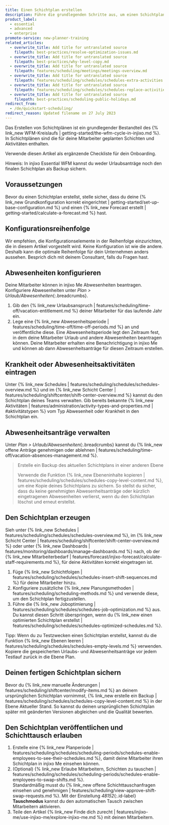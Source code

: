 ```yaml
---
title: Einen Schichtplan erstellen
description: Führe die grundlegenden Schritte aus, um einen Schichtplan zu erstellen.
product_label:
  - essential
  - advanced
  - enterprise
promote-service: new-planner-training
related_articles:
  - overwrite_title: Add title for untranslated source
    filepath: best-practices/resolve-optimization-issues.md
  - overwrite_title: Add title for untranslated source
    filepath: best-practices/why-level-copy.md
  - overwrite_title: Add title for untranslated source
    filepath: features/scheduling/meetings/meetings-overview.md
  - overwrite_title: Add title for untranslated source
    filepath: features/scheduling/schedules/schedules-extra-activities.md
  - overwrite_title: Add title for untranslated source
    filepath: features/scheduling/schedules/schedules-replace-activities.md
  - overwrite_title: Add title for untranslated source
    filepath: best-practices/scheduling-public-holidays.md
redirect_from:
  - /de/quickstart-scheduling/
redirect_reason: Updated filename on 27 July 2023
---
```


Das Erstellen von Schichtplänen ist ein grundlegender Bestandteil des {% link_new WFM-Kreislaufs | getting-started/the-wfm-cycle-in-injixo.md %}. In Schichtplänen sind die für deine Mitarbeiter geplanten Schichten und Aktivitäten enthalten.

Verwende diesen Artikel als ergänzende Checkliste für dein Onboarding.

Hinweis: In injixo Essential WFM kannst du weder Urlaubsanträge noch den finalen Schichtplan als Backup sichern.

## Voraussetzungen

Bevor du einen Schichtplan erstellst, stelle sicher, dass du deine {% link_new Grundkonfiguration korrekt eingerichtet | getting-started/set-up-base-configuration.md %} und einen {% link_new Forecast erstellt | getting-started/calculate-a-forecast.md %} hast.

## Konfigurationsreihenfolge

Wir empfehlen, die Konfigurationselemente in der Reihenfolge einzurichten, die in diesem Artikel vorgestellt wird. Keine Konfiguration ist wie die andere. Deshalb kann die optimale Reihenfolge für dein Unternehmen anders aussehen. Besprich dich mit deinem Consultant, falls du Fragen hast.

## Abwesenheiten konfigurieren

Deine Mitarbeiter können in injixo Me Abwesenheiten beantragen. Konfiguriere Abwesenheiten unter _Plan > Urlaub/Abwesenheiten_{:.breadcrumbs}.

1. Gib den {% link_new Urlaubsanspruch | features/scheduling/time-off/vacation-entitlement.md %} deiner Mitarbeiter für das laufende Jahr ein.
2. Lege eine {% link_new Abwesenheitsperiode | features/scheduling/time-off/time-off-periods.md %} an und veröffentliche diese. Eine Abwesenheitsperiode legt den Zeitraum fest, in dem deine Mitarbeiter Urlaub und andere Abwesenheiten beantragen können. Deine Mitarbeiter erhalten eine Benachrichtigung in injixo Me und können ab dann Abwesenheitsanträge für diesen Zeitraum erstellen.

## Krankheit oder Abwesenheitsaktivitäten eintragen

Unter {% link_new Schedules | features/scheduling/schedules/schedules-overview.md %} und im {% link_new Schicht Center | features/scheduling/shiftcenter/shift-center-overview.md %} kannst du den Schichtplan deines Teams verwalten. Gib bereits bekannte {% link_new Aktivitäten | features/administration/activity-types-and-properties.md | #aktivitätstypen %} vom Typ Abwesenheit oder Krankheit in den Schichtplan ein.

## Abwesenheitsanträge verwalten

Unter _Plan > Urlaub/Abwesenheiten_{:.breadcrumbs} kannst du {% link_new offene Anträge genehmigen oder ablehnen | features/scheduling/time-off/vacation-absences-management.md %}.

> Erstelle ein Backup des aktuellen Schichtplans in einer anderen Ebene
>
> Verwende die Funktion {% link_new Ebeneninhalte kopieren | features/scheduling/schedules/schedules-copy-level-content.md %}, um eine Kopie deines Schichtplans zu sichern. So stellst du sicher, dass du keine genehmigten Abwesenheitsanträge oder kürzlich eingetragenen Abwesenheiten verlierst, wenn du den Schichtplan löschst und erneut erstellst.

## Den Schichtplan erzeugen

Sieh unter {% link_new Schedules | features/scheduling/schedules/schedules-overview.md %}, im {% link_new Schicht Center | features/scheduling/shiftcenter/shift-center-overview.md %} oder unter {% link_new Dashboards | features/monitoring/dashboards/manage-dashboards.md %} nach, ob der {% link_new Mitarbeiterbedarf | features/forecast/injixo-forecast/calculate-staff-requirements.md %}, für deine Aktivitäten korrekt eingetragen ist.

1. Füge {% link_new Schichtfolgen | features/scheduling/schedules/schedules-insert-shift-sequences.md %} für deine Mitarbeiter hinzu.
2. Konfiguriere zusätzliche {% link_new Planungsmethoden | features/scheduling/scheduling-methods.md %} und verwende diese, um den Schichtplan fertigzustellen.
3. Führe die {% link_new Joboptimierung | features/scheduling/schedules/schedules-job-optimization.md %} aus. Du kannst diesen Schritt überspringen, wenn du {% link_new einen optimierten Schichtplan erstellst | features/scheduling/schedules/schedules-optimized-schedules.md %}.

Tipp: Wenn du zu Testzwecken einen Schichtplan erstellst, kannst du die Funktion {% link_new Ebenen leeren | features/scheduling/schedules/schedules-empty-levels.md %} verwenden. Kopiere die gespeicherten Urlaubs- und Abwesenheitsanträge vor jedem Testlauf zurück in die Ebene Plan.

## Deinen fertigen Schichtplan sichern

Bevor du {% link_new manuelle Änderungen | features/scheduling/shiftcenter/modify-items.md %} an deinem ursprünglichen Schichtplan vornimmst, {% link_new erstelle ein Backup | features/scheduling/schedules/schedules-copy-level-content.md %} in der Ebene Aktueller Stand. So kannst du deinen ursprünglichen Schichtplan später mit geänderten Versionen abgleichen und die Qualität bewerten.

## Den Schichtplan veröffentlichen und Schichttausch erlauben

1. Erstelle eine {% link_new Planperiode | features/scheduling/schedules/scheduling-periods/schedules-enable-employees-to-see-their-schedules.md %}, damit deine Mitarbeiter ihren Schichtplan in injixo Me einsehen können.
2. (Optional) {% link_new Erlaube Mitarbeitern, Schichten zu tauschen | features/scheduling/schedules/scheduling-periods/schedules-enable-employees-to-swap-shifts.md %}.  
   Standardmäßig musst du {% link_new offene Schichttauschanfragen einsehen und genehmigen | features/scheduling/view-approve-shift-swap-requests.md %}. Mit der Einstellung _48152_{:.id-label} **Tauschmodus** kannst du den automatischen Tausch zwischen Mitarbeitern aktivieren.
3. Teile den Artikel {% link_new Finde dich zurecht | features/injixo-me/use-injixo-me/explore-injixo-me.md %} mit deinen Mitarbeitern.
